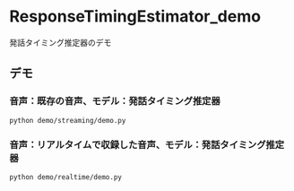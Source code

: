 # ResponseTimingEstimator_demo
発話タイミング推定器のデモ

## デモ
### 音声：既存の音声、モデル：発話タイミング推定器
```
python demo/streaming/demo.py
```

### 音声：リアルタイムで収録した音声、モデル：発話タイミング推定器
```
python demo/realtime/demo.py
```